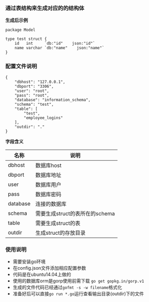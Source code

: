 ### 通过表结构来生成对应的的结构体


**生成后示例**

```
package Model

type test struct {
	id   int     `db:"id"    json:"id"`
	name varchar `db:"name"    json:"name"`
}

```


### 配置文件说明
```
{
    "dbhost": "127.0.0.1",
    "dbport": "3306",
    "user": "root",
    "pass": "root",
    "database": "information_schema",
    "schema": "test",
    "table": [
        "test",
        "employee_logins"
    ],
    "outdir": "."
}
```

**字段含义**

名称|说明|
--- | --- |
dbhost| 数据库host|
dbport| 数据库地址|
user| 数据库用户|
pass| 数据库密码|
database| 连接的数据库|
schema| 需要生成struct的表所在的schema|
table| 需要生成struct的表|
outdir| 生成struct的存放目录|


### 使用说明
- 需要安装go环境
- 在config.json文件添加相应配置参数
- 代码是在ubuntu14.04上做的
- 使用的数据库orm是gorp使用前需下载 `go get gopkg.in/gorp.v1`
- 生成的文件代码已经通过`gofmt -s -w filename`格式化
- 准备好后可以直接`go run *.go`运行查看输出目录(outdir)下的文件




